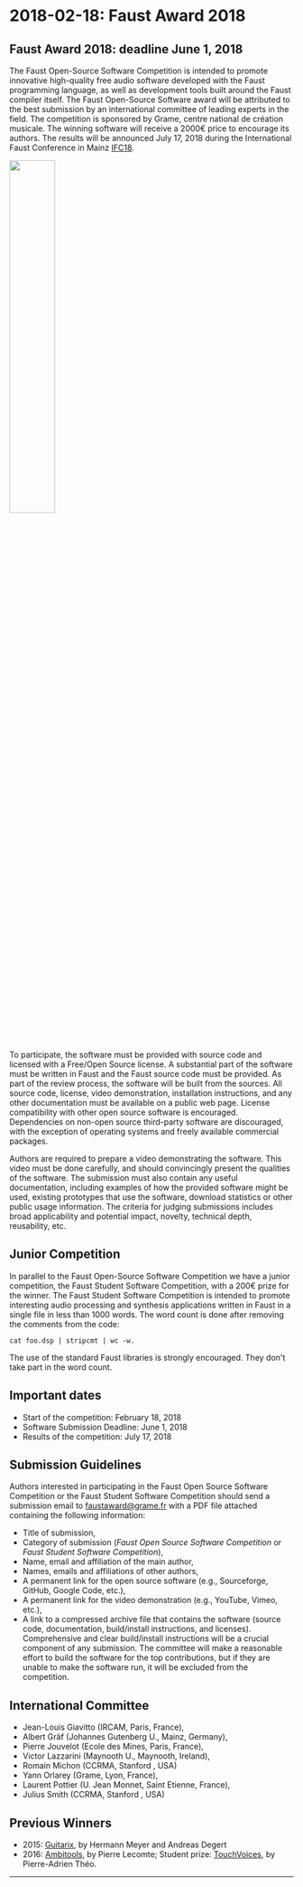 # **2018-02-18:** Faust Award 2018

Faust Award 2018: deadline June 1, 2018
---------
The Faust Open-Source Software Competition is intended to promote innovative high-quality free audio software developed with the Faust programming language, as well as development tools built around the Faust compiler itself. The Faust Open-Source Software award will be attributed to the best submission by an international committee of leading experts in the field. The competition is sponsored by Grame, centre national de création musicale. The winning software will receive a 2000€ price to encourage its authors. The results will be announced July 17, 2018 during the International Faust Conference in Mainz [IFC18](http://www.ifc18.uni-mainz.de/).

<img src="img/faustaward2018.png" class="mx-auto d-block" width="40%">

To participate, the software must be provided with source code and licensed with a Free/Open Source license. A substantial part of the software must be written in Faust and the Faust source code must be provided. As part of the review process, the software will be built from the sources. All source code, license, video demonstration, installation instructions, and any other documentation must be available on a public web page. License compatibility with other open source software is encouraged. Dependencies on non-open source third-party software are discouraged, with the exception of operating systems and freely available commercial packages.

Authors are required to prepare a video demonstrating the software. This video must be done carefully, and should convincingly present the qualities of the software. The submission must also contain any useful documentation, including examples of how the provided software might be used, existing prototypes that use the software, download statistics or other public usage information. The criteria for judging submissions includes broad applicability and potential impact, novelty, technical depth, reusability, etc.

Junior Competition
------------------
In parallel to the Faust Open-Source Software Competition we have a junior competition, the Faust Student Software Competition, with a 200€ prize for the winner. The Faust Student Software Competition is intended to promote interesting audio processing and synthesis applications written in Faust in a single file in less than 1000 words. The word count is done after removing the comments from the code:

    cat foo.dsp | stripcmt | wc -w.

The use of the standard Faust libraries is strongly encouraged. They don't take part in the word count.

Important dates
---------------
- Start of the competition: February 18, 2018
- Software Submission Deadline: June 1, 2018
- Results of the competition: July 17, 2018

Submission Guidelines
---------------------
Authors interested in participating in the Faust Open Source Software Competition or the Faust Student Software Competition should send a submission email to <faustaward@grame.fr> with a PDF file attached containing the following information:

- Title of submission,
- Category of submission (*Faust Open Source Software Competition* or *Faust Student Software Competition*),
- Name, email and affiliation of the main author,
- Names, emails and affiliations of other authors,
- A permanent link for the open source software (e.g., Sourceforge, GitHub, Google Code, etc.),
- A permanent link for the video demonstration (e.g., YouTube, Vimeo, etc.),
- A link to a compressed archive file that contains the software (source code, documentation, build/install instructions, and licenses). Comprehensive and clear build/install instructions will be a crucial component of any submission. The committee will make a reasonable effort to build the software for the top contributions, but if they are unable to make the software run, it will be excluded from the competition.

International Committee
-----------------------
- Jean-Louis Giavitto (IRCAM, Paris, France),
- Albert Gräf (Johannes Gutenberg U., Mainz, Germany),
- Pierre Jouvelot (Ecole des Mines, Paris, France),
- Victor Lazzarini (Maynooth U., Maynooth, Ireland),
- Romain Michon (CCRMA, Stanford , USA)
- Yann Orlarey (Grame, Lyon, France),
- Laurent Pottier (U. Jean Monnet, Saint Etienne, France),
- Julius Smith (CCRMA, Stanford , USA)

Previous Winners
----------------
- 2015: [Guitarix](http://guitarix.sourceforge.net/), by Hermann Meyer and Andreas Degert
- 2016: [Ambitools](http://www.sekisushai.net/ambitools/), by Pierre Lecomte; Student prize: [TouchVoices](https://patheo.github.io/TouchVoices/), by Pierre-Adrien Théo.

---
